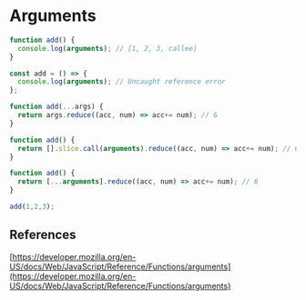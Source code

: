 # Arguments

```js
function add() {
  console.log(arguments); // [1, 2, 3, callee]
}

const add = () => {
  console.log(arguments); // Uncaught reference error
};

function add(...args) {
  return args.reduce((acc, num) => acc+= num); // 6
}

function add() {
  return [].slice.call(arguments).reduce((acc, num) => acc+= num); // 6
}

function add() {
  return [...arguments].reduce((acc, num) => acc+= num); // 6
}

add(1,2,3);

```

## References

[https://developer.mozilla.org/en-US/docs/Web/JavaScript/Reference/Functions/arguments](https://developer.mozilla.org/en-US/docs/Web/JavaScript/Reference/Functions/arguments)
